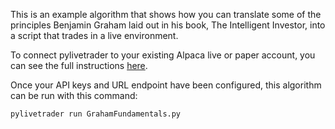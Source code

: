 This is an example algorithm that shows how you can translate some of the principles Benjamin Graham laid out in his book, The Intelligent Investor, into a script that trades in a live environment.

To connect pylivetrader to your existing Alpaca live or paper account, you can see the full instructions [here](https://github.com/alpacahq/pylivetrader/tree/master/examples).

Once your API keys and URL endpoint have been configured, this algorithm can be run with this command:
```
pylivetrader run GrahamFundamentals.py
```
